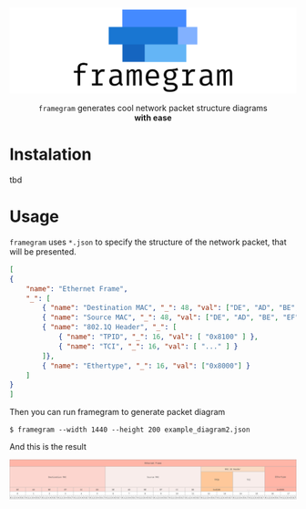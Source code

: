 ![framegram logo](logo.svg?raw=true)

<p align="center">
  <code>framegram</code> generates cool network packet structure diagrams </br>
    <b>with ease</b>
</p>

# Instalation
tbd

# Usage

`framegram` uses `*.json` to specify the structure of the network packet, that
will be presented.

```json
[
{
    "name": "Ethernet Frame",
    "_": [
        { "name": "Destination MAC", "_": 48, "val": ["DE", "AD", "BE", "EF", "CC", "DD"] },
        { "name": "Source MAC", "_": 48, "val": ["DE", "AD", "BE", "EF", "CC", "DD"] },
        { "name": "802.1Q Header", "_": [
            { "name": "TPID", "_": 16, "val": [ "0x8100" ] },
            { "name": "TCI", "_": 16, "val": [ "..." ] }
        ]},
        { "name": "Ethertype", "_": 16, "val": ["0x8000"] }
    ]
}
]
```

Then you can run framegram to generate packet diagram

```console
$ framegram --width 1440 --height 200 example_diagram2.json
```

And this is the result

![frame](tests/example_diagram2.png?raw=true)
